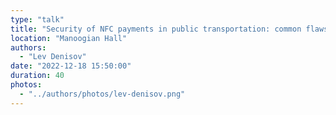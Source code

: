 ```yaml
---
type: "talk"
title: "Security of NFC payments in public transportation: common flaws, system design mistakes and how to avoid them."
location: "Manoogian Hall"
authors:
  - "Lev Denisov"
date: "2022-12-18 15:50:00"
duration: 40
photos:
  - "../authors/photos/lev-denisov.png"
---
```

